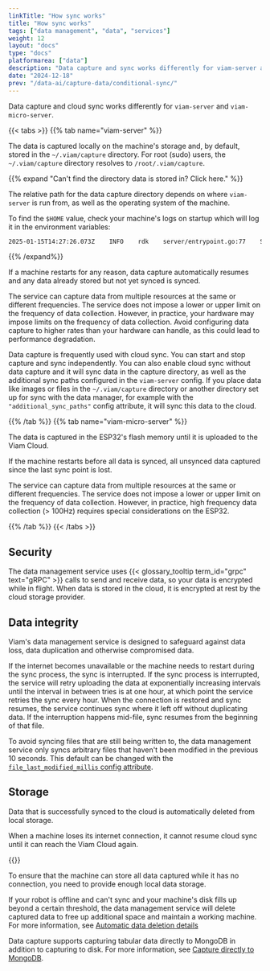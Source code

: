 ```yaml
---
linkTitle: "How sync works"
title: "How sync works"
tags: ["data management", "data", "services"]
weight: 12
layout: "docs"
type: "docs"
platformarea: ["data"]
description: "Data capture and sync works differently for viam-server and viam-micro-server."
date: "2024-12-18"
prev: "/data-ai/capture-data/conditional-sync/"
---
```


Data capture and cloud sync works differently for `viam-server` and `viam-micro-server`.

{{< tabs >}}
{{% tab name="viam-server" %}}

The data is captured locally on the machine's storage and, by default, stored in the `~/.viam/capture` directory.
For root (sudo) users, the `~/.viam/capture` directory resolves to `/root/.viam/capture`.

{{% expand "Can't find the directory data is stored in? Click here." %}}

The relative path for the data capture directory depends on where `viam-server` is run from, as well as the operating system of the machine.

To find the `$HOME` value, check your machine's logs on startup which will log it in the environment variables:

```sh
2025-01-15T14:27:26.073Z    INFO    rdk    server/entrypoint.go:77    Starting viam-server with following environment variables    {"HOME":"/home/johnsmith"}
```

{{% /expand%}}

If a machine restarts for any reason, data capture automatically resumes and any data already stored but not yet synced is synced.

The service can capture data from multiple resources at the same or different frequencies.
The service does not impose a lower or upper limit on the frequency of data collection.
However, in practice, your hardware may impose limits on the frequency of data collection.
Avoid configuring data capture to higher rates than your hardware can handle, as this could lead to performance degradation.

Data capture is frequently used with cloud sync.
You can start and stop capture and sync independently.
You can also enable cloud sync without data capture and it will sync data in the capture directory, as well as the additional sync paths configured in the `viam-server` config.
If you place data like images or files in the `~/.viam/capture` directory or another directory set up for sync with the data manager, for example with the `"additional_sync_paths"` config attribute, it will sync this data to the cloud.

{{% /tab %}}
{{% tab name="viam-micro-server" %}}

The data is captured in the ESP32's flash memory until it is uploaded to the Viam Cloud.

If the machine restarts before all data is synced, all unsynced data captured since the last sync point is lost.

The service can capture data from multiple resources at the same or different frequencies.
The service does not impose a lower or upper limit on the frequency of data collection.
However, in practice, high frequency data collection (> 100Hz) requires special considerations on the ESP32.

{{% /tab %}}
{{< /tabs >}}

## Security

The data management service uses {{< glossary_tooltip term_id="grpc" text="gRPC" >}} calls to send and receive data, so your data is encrypted while in flight.
When data is stored in the cloud, it is encrypted at rest by the cloud storage provider.

## Data integrity

Viam's data management service is designed to safeguard against data loss, data duplication and otherwise compromised data.

If the internet becomes unavailable or the machine needs to restart during the sync process, the sync is interrupted.
If the sync process is interrupted, the service will retry uploading the data at exponentially increasing intervals until the interval in between tries is at one hour, at which point the service retries the sync every hour.
When the connection is restored and sync resumes, the service continues sync where it left off without duplicating data.
If the interruption happens mid-file, sync resumes from the beginning of that file.

To avoid syncing files that are still being written to, the data management service only syncs arbitrary files that haven't been modified in the previous 10 seconds.
This default can be changed with the [`file_last_modified_millis` config attribute](/data-ai/capture-data/capture-sync/).

## Storage

Data that is successfully synced to the cloud is automatically deleted from local storage.

When a machine loses its internet connection, it cannot resume cloud sync until it can reach the Viam Cloud again.

{{<imgproc src="/services/data/data_management.png" resize="x1100" declaredimensions=true alt="Data is captured on the machine, uploaded to the cloud, and then deleted off local storage." class="imgzoom" >}}

To ensure that the machine can store all data captured while it has no connection, you need to provide enough local data storage.

If your robot is offline and can't sync and your machine's disk fills up beyond a certain threshold, the data management service will delete captured data to free up additional space and maintain a working machine.
For more information, see [Automatic data deletion details](/data-ai/capture-data/capture-sync/#click-for-more-automatic-data-deletion-details)

Data capture supports capturing tabular data directly to MongoDB in addition to capturing to disk.
For more information, see [Capture directly to MongoDB](/data-ai/capture-data/capture-sync/#capture-directly-to-mongodb).
